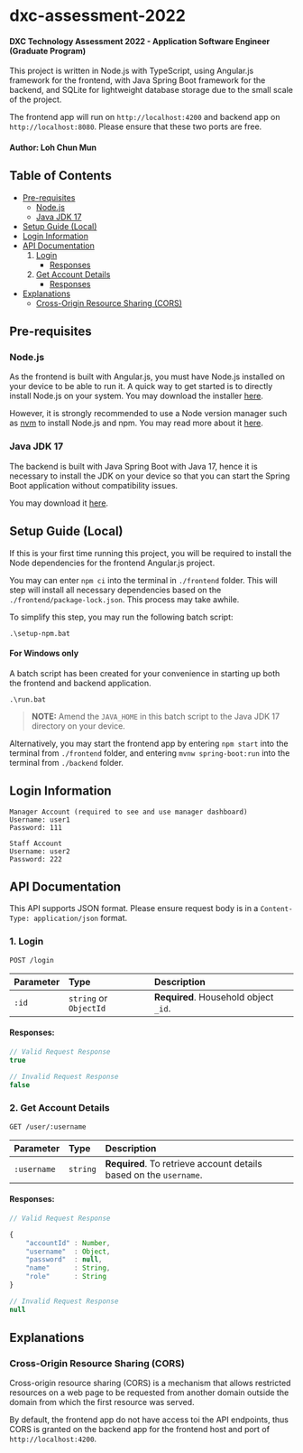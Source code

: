 # dxc-assessment-2022

#### DXC Technology Assessment 2022 - Application Software Engineer (Graduate Program)

This project is written in Node.js with TypeScript, using Angular.js framework for the frontend, with Java Spring Boot framework for the backend, and SQLite for lightweight database storage due to the small scale of the project.

The frontend app will run on `http://localhost:4200` and backend app on `http://localhost:8080`. Please ensure that these two ports are free.

#### Author: Loh Chun Mun

## Table of Contents

-   [Pre-requisites](#pre-requisites)
    -   [Node.js](#nodejs)
    -   [Java JDK 17](#java-jdk-17)
-   [Setup Guide (Local)](#setup-guide-local)
-   [Login Information](#login-information)
-   [API Documentation](#api-documentation)
    1. [Login](#1-login)
        - [Responses](#responses)
    2. [Get Account Details](#2-get-account-details)
        - [Responses](#responses)
-   [Explanations](#explanations)
    -   [Cross-Origin Resource Sharing (CORS)](#cross-origin-resource-sharing-cors)

## Pre-requisites

### Node.js

As the frontend is built with Angular.js, you must have Node.js installed on your device to be able to run it. A quick way to get started is to directly
install Node.js on your system. You may download the installer [here](https://nodejs.org/en/download/).

However, it is strongly recommended to use a Node version manager such as [nvm](https://github.com/nvm-sh/nvm#installing-and-updating)
to install Node.js and npm. You may read more about it [here](https://docs.npmjs.com/downloading-and-installing-node-js-and-npm).

### Java JDK 17

The backend is built with Java Spring Boot with Java 17, hence it is necessary to install the JDK on your device so that you can start the Spring Boot application without compatibility issues.

You may download it [here](https://www.oracle.com/java/technologies/javase/jdk17-archive-downloads.html).

## Setup Guide (Local)

If this is your first time running this project, you will be required to install the Node dependencies for the frontend Angular.js project.

You may can enter `npm ci` into the terminal in `./frontend` folder. This will step will install all necessary dependencies based on the `./frontend/package-lock.json`. This process may take awhile.

To simplify this step, you may run the following batch script:

```shell
.\setup-npm.bat
```

#### For Windows only

A batch script has been created for your convenience in starting up both the frontend and backend application.

```shell
.\run.bat
```

> **NOTE:** Amend the `JAVA_HOME` in this batch script to the Java JDK 17 directory on your device.

Alternatively, you may start the frontend app by entering `npm start` into the terminal from `./frontend` folder, and entering `mvnw spring-boot:run` into the terminal from `./backend` folder.

## Login Information

    Manager Account (required to see and use manager dashboard)
    Username: user1
    Password: 111
	
	Staff Account 
    Username: user2
    Password: 222

## API Documentation

This API supports JSON format. Please ensure request body is in a `Content-Type: application/json` format.

### 1. Login

```http request
POST /login
```

| Parameter | Type                   | Description                           |
| :-------- | :--------------------- | :------------------------------------ |
| `:id`     | `string` or `ObjectId` | **Required**. Household object `_id`. |

#### Responses:

```javascript
// Valid Request Response
true
```

```javascript
// Invalid Request Response
false
```

### 2. Get Account Details

```http request
GET /user/:username
```

| Parameter   | Type     | Description                                                        |
| :---------- | :------- | :----------------------------------------------------------------- |
| `:username` | `string` | **Required**. To retrieve account details based on the `username`. |

#### Responses:

```javascript
// Valid Request Response

{
    "accountId" : Number,
    "username"  : Object,
    "password"  : null,
    "name"      : String,
    "role"      : String
}
```

```javascript
// Invalid Request Response
null
```

## Explanations

### Cross-Origin Resource Sharing (CORS)

Cross-origin resource sharing (CORS) is a mechanism that allows restricted resources on a web page to be requested from another domain outside the domain from which the first resource was served.

By default, the frontend app do not have access toi the API endpoints, thus CORS is granted on the backend app for the frontend host and port of `http://localhost:4200`.
